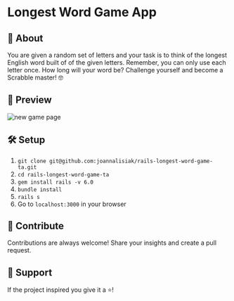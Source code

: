 # Longest Word Game App
## :book: About
You are given a random set of letters and your task is to think of the longest English word built of of the given letters. Remember, you can only use each letter once. How long will your word be? Challenge yourself and become a Scrabble master! :nerd_face:
## :monocle_face: Preview
![new game page](https://user-images.githubusercontent.com/62613184/117567800-25d62c80-b0be-11eb-9030-ae25cc683189.png)
## :hammer_and_wrench: Setup
1. `git clone git@github.com:joannalisiak/rails-longest-word-game-ta.git`
2. `cd rails-longest-word-game-ta`
3. `gem install rails -v 6.0`
4. `bundle install`
5. `rails s`
6. Go to `localhost:3000` in your browser
## :muscle: Contribute
Contributions are always welcome! Share your insights and create a pull request.
## :pray: Support
If the project inspired you give it a ⭐️!
